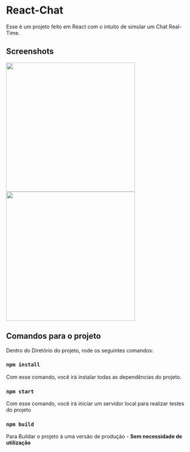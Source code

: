 # React-Chat

Esse é um projeto feito em React com o intuito de simular um Chat Real-Time.

## Screenshots
<img src="https://raw.githubusercontent.com/Ted2370/Chat-Client/main/screenshots/screenshot01.png" height="350" style="display: inline" />
<img src="https://raw.githubusercontent.com/Ted2370/Chat-Client/main/screenshots/screenshot02.png" height="350" style="display: inline" />

## Comandos para o projeto

Dentro do Diretório do projeto, rode os seguintes comandos:

### `npm install`

Com esse comando, você irá instalar todas as dependências do projeto.

### `npm start`

Com esse comando, você irá iniciar um servidor local para realizar testes do projeto

### `npm build`

Para Buildar o projeto à uma versão de produção - <strong>Sem necessidade de utilização</strong>
